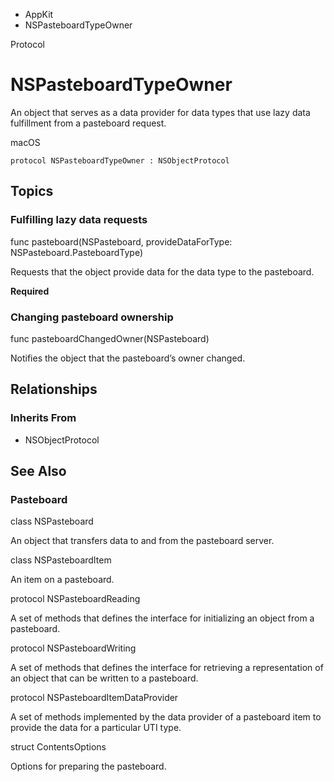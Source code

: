 

- AppKit
-  NSPasteboardTypeOwner 

Protocol

# NSPasteboardTypeOwner

An object that serves as a data provider for data types that use lazy data fulfillment from a pasteboard request.

macOS

``` source
protocol NSPasteboardTypeOwner : NSObjectProtocol
```

## Topics

### Fulfilling lazy data requests

func pasteboard(NSPasteboard, provideDataForType: NSPasteboard.PasteboardType)

Requests that the object provide data for the data type to the pasteboard.

**Required**

### Changing pasteboard ownership

func pasteboardChangedOwner(NSPasteboard)

Notifies the object that the pasteboard’s owner changed.

## Relationships

### Inherits From

- NSObjectProtocol

## See Also

### Pasteboard

class NSPasteboard

An object that transfers data to and from the pasteboard server.

class NSPasteboardItem

An item on a pasteboard.

protocol NSPasteboardReading

A set of methods that defines the interface for initializing an object from a pasteboard.

protocol NSPasteboardWriting

A set of methods that defines the interface for retrieving a representation of an object that can be written to a pasteboard.

protocol NSPasteboardItemDataProvider

A set of methods implemented by the data provider of a pasteboard item to provide the data for a particular UTI type.

struct ContentsOptions

Options for preparing the pasteboard.

